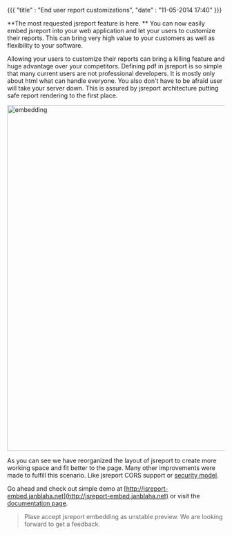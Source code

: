 {{{
    "title"    : "End user report customizations",
    "date"     : "11-05-2014 17:40"
}}}

**The most requested jsreport feature is here. **  You can now easily embed jsreport into your web application and let your users to customize their reports. This can bring very high value to your customers as well as flexibility to your software.

Allowing your users to customize their reports can bring a killing feature and huge advantage over your competitors. Defining pdf in jsreport is so simple that many current users are not professional developers. It is mostly only about html what can handle everyone. You also don't have to be afraid user will take your server down. This is assured by jsreport architecture putting safe report rendering to the first place.

<a href="http://jsreport.net/blog/embedding.gif" target="_blank">
<img src="http://jsreport.net/blog/embedding.gif" alt="embedding" style="width: 800px;"/>
</a>

As you can see we have reorganized the layout of jsreport to create more working space and fit better to the page. Many other improvements were made to fulfill this scenario. Like jsreport CORS support or [security model](http://jsreport.net/blog/securing-reporting-server).

Go ahead and check out simple demo at [http://jsreport-embed.janblaha.net](http://jsreport-embed.janblaha.net) or visit the [documentation page](/learn/embedding).

> Plase accept jsreport embedding as unstable preview.  We are looking forward to get a feedback.